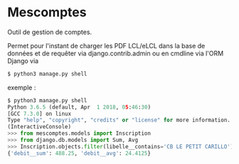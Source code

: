 # Mescomptes

Outil de gestion de comptes.

Permet pour l'instant de charger les PDF LCL/eLCL dans la base de données et de requêter via django.contrib.admin ou en cmdline via l'ORM Django via
```bash
$ python3 manage.py shell
```

exemple : 
```python
$ python3 manage.py shell
Python 3.6.5 (default, Apr  1 2018, 05:46:30) 
[GCC 7.3.0] on linux
Type "help", "copyright", "credits" or "license" for more information.
(InteractiveConsole)
>>> from mescomptes.models import Inscription
>>> from django.db.models import Sum, Avg
>>> Inscription.objects.filter(libelle__contains='CB LE PETIT CARILLO').aggregate(Sum('debit'), Avg('debit'))
{'debit__sum': 488.25, 'debit__avg': 24.4125}
```
